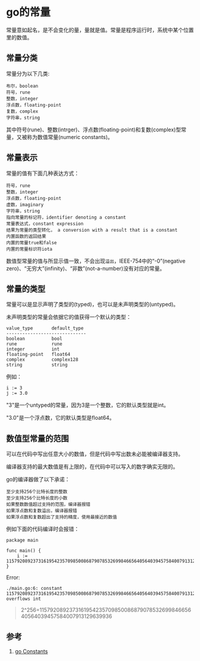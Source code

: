 <!-- toc -->
# go的常量

常量意如起名，是不会变化的量，量就是值。常量是程序运行时，系统中某个位置里的数值。

## 常量分类

常量分为以下几类:

	布尔，boolean
	符号，rune
	整数，integer
	浮点数，floating-point
	复数，complex
	字符串，string

其中符号(rune)、整数(intrger)、浮点数(floating-point)和复数(complex)型常量，又被称为数值常量(numeric constants)。

## 常量表示

常量的值有下面几种表达方式：

	符号，rune
	整数，integer
	浮点数，floating-point
	虚数，imaginary
	字符串，string
	指向常量的标记符，identifier denoting a constant
	常量表达式，constant expression
	结果为常量的类型转化， a conversion with a result that is a constant
	内置函数的返回结果
	内置的常量true和false
	内置的常量标识符iota

数值型常量的值与所显示值一致，不会出现`溢出`，IEEE-754中的“-0”(negative zero)、“无穷大”(infinity)、“非数”(not-a-number)没有对应的常量。

## 常量的类型

常量可以是显示声明了类型的(typed)，也可以是未声明类型的(untyped)。

未声明类型的常量会依据它的值获得一个默认的类型：

	value_type       default_type
	------------------------------
	boolean          bool
	rune             rune
	integer          int
	floating-point   float64
	complex          complex128
	string           string

例如：

	i := 3
	j := 3.0

"3"是一个untyped的常量，因为3是一个整数，它的默认类型就是int。

"3.0"是一个浮点数，它的默认类型是float64。

## 数值型常量的范围

可以在代码中写出任意大小的数值，但是代码中写出数未必能被编译器支持。

编译器支持的最大数值是有上限的，在代码中可以写入的数字确实无限的。

go的编译器做了以下承诺：

	至少支持256个比特长度的整数
	至少支持256个比特长度的小数
	如果整数数值超过支持的范围，编译器报错
	如果浮点数和复数溢出，编译器报错
	如果浮点数和复数超出了支持的精度，使用最接近的数值

例如下面的代码编译时会报错：

	package main
	
	func main() {
		i := 115792089237316195423570985008687907853269984665640564039457584007913129639936
	}

Error:

	./main.go:6: constant 115792089237316195423570985008687907853269984665640564039457584007913129639936 overflows int

>2^256=115792089237316195423570985008687907853269984665640564039457584007913129639936

## 参考

1. [go Constants][1]

[1]: http://127.0.0.1:6060/ref/spec#Constants  "go Constants" 
